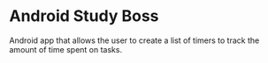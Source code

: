 # Android Study Boss
Android app that allows the user to create a list of timers to track the amount of time spent on tasks.
